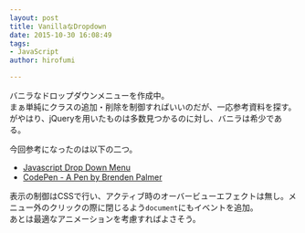 ```yaml
---
layout: post
title: VanillaなDropdown
date: 2015-10-30 16:08:49
tags:
- JavaScript
author: hirofumi

---
```

バニラなドロップダウンメニューを作成中。  
まぁ単純にクラスの追加・削除を制御すればいいのだが、一応参考資料を探す。  
がやはり、jQueryを用いたものは多数見つかるのに対し、バニラは希少である。

今回参考になったのは以下の二つ。

-   [Javascript Drop Down Menu](http://siongui.github.io/2015/02/13/javascript-dropdown-menu/)
-   [CodePen - A Pen by Brenden Palmer](http://s.codepen.io/brenden/debug/mJyEBg)

表示の制御はCSSで行い、アクティブ時のオーバービューエフェクトは無し。メニュー外のクリックの際に閉じるよう`document`にもイベントを追加。  
あとは最適なアニメーションを考慮すればよさそう。